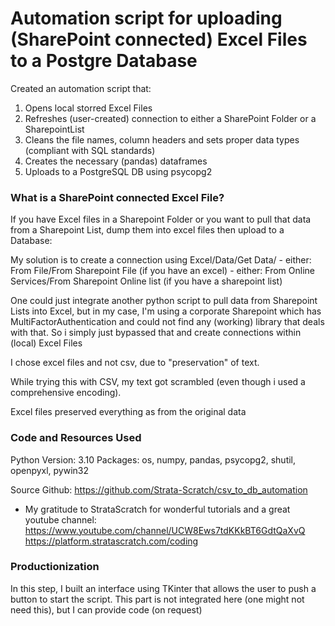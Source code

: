 # Automation script for uploading (SharePoint connected) Excel Files to a Postgre Database

Created an automation script that: 
  1. Opens local storred Excel Files 
  2. Refreshes (user-created) connection to either a SharePoint Folder or a SharepointList 
  3. Cleans the file names, column headers and sets proper data types (compliant with SQL standards)
  4. Creates the necessary (pandas) dataframes
  5. Uploads to a PostgreSQL DB using psycopg2



### What is a SharePoint connected Excel File?
If you have Excel files in a Sharepoint Folder or you want to pull that data from a Sharepoint List, dump them into excel files then upload to a Database:

My solution is to create a connection using Excel/Data/Get Data/ 
                                                                - either: From File/From Sharepoint File (if you have an excel)
                                                                - either: From Online Services/From Sharepoint Online list (if you have a sharepoint list)

One could just integrate another python script to pull data from Sharepoint Lists into Excel, but in my case, I'm using a corporate Sharepoint which has MultiFactorAuthentication and could not find any (working) library that deals with that. So i simply just bypassed that and create connections within (local) Excel Files

I chose excel files and not csv, due to "preservation" of text. 

While trying this with CSV, my text got scrambled (even though i used a comprehensive encoding). 

Excel files preserved everything as from the original data


### Code and Resources Used
Python Version: 3.10
Packages: os, numpy, pandas, psycopg2, shutil, openpyxl, pywin32

Source Github: https://github.com/Strata-Scratch/csv_to_db_automation
* My gratitude to StrataScratch for wonderful tutorials and a great youtube channel:
https://www.youtube.com/channel/UCW8Ews7tdKKkBT6GdtQaXvQ
https://platform.stratascratch.com/coding


### Productionization
In this step, I built an interface using TKinter that allows the user to push a button to start the script. This part is not integrated here (one might not need this), but I can provide code (on request)
